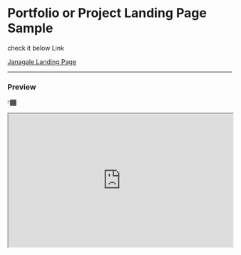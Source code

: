 # Portfolio or Project Landing Page Sample

check it below Link

[Janagale Landing Page](https://janogale.github.io/landing/)



---


### Preview

👇🏾

<iframe
  src="https://codepen.io/team/codepen/embed/preview/PNaGbb"
  style="width:100%; height:300px;"
></iframe>

